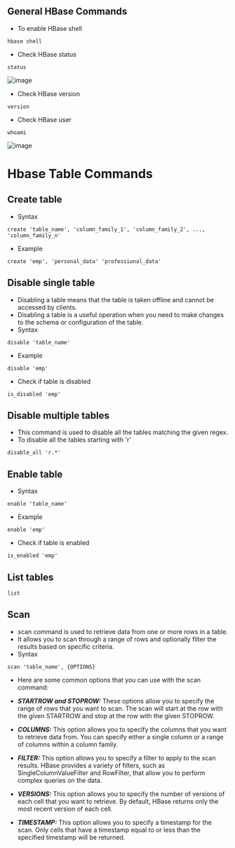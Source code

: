 ## General HBase Commands
- To enable HBase shell
```
hbase shell
```

- Check HBase status
```
status
```
![image](https://user-images.githubusercontent.com/117569148/234748343-99b15593-ae55-4b8c-a68f-9a7128e3fa80.png)


- Check HBase version
```
version
```

- Check HBase user
```
whoami
```
![image](https://user-images.githubusercontent.com/117569148/234748443-eeff59fd-bd0d-4f04-ba98-2dc788ac457d.png)

# Hbase Table Commands
## Create table
- Syntax
```
create 'table_name', 'column_family_1', 'column_family_2', ..., 'column_family_n'
```
- Example
```
create 'emp', 'personal_data' 'professional_data'
```
## Disable single table
- Disabling a table means that the table is taken offline and cannot be accessed by clients.
- Disabling a table is a useful operation when you need to make changes to the schema or configuration of the table.
- Syntax
```
disable 'table_name'
```
- Example
```
disable 'emp'
```
- Check if table is disabled
```
is_disabled 'emp'
```

## Disable multiple tables
- This command is used to disable all the tables matching the given regex. 
- To disable all the tables starting with 'r'
```
disable_all 'r.*'
```

## Enable table
- Syntax
```
enable 'table_name'
```
- Example
```
enable 'emp'
```
- Check if table is enabled
```
is_enabled 'emp'
```

## List tables
```
list
```

## Scan
- scan command is used to retrieve data from one or more rows in a table. 
- It allows you to scan through a range of rows and optionally filter the results based on specific criteria.
- Syntax
```
scan 'table_name', {OPTIONS}
```
- Here are some common options that you can use with the scan command:

- ***STARTROW and STOPROW:*** These options allow you to specify the range of rows that you want to scan. The scan will start at the row with the given STARTROW and stop at the row with the given STOPROW.

- ***COLUMNS:*** This option allows you to specify the columns that you want to retrieve data from. You can specify either a single column or a range of columns within a column family.

- ***FILTER:*** This option allows you to specify a filter to apply to the scan results. HBase provides a variety of filters, such as SingleColumnValueFilter and RowFilter, that allow you to perform complex queries on the data.

- ***VERSIONS:*** This option allows you to specify the number of versions of each cell that you want to retrieve. By default, HBase returns only the most recent version of each cell.

- ***TIMESTAMP:*** This option allows you to specify a timestamp for the scan. Only cells that have a timestamp equal to or less than the specified timestamp will be returned.

